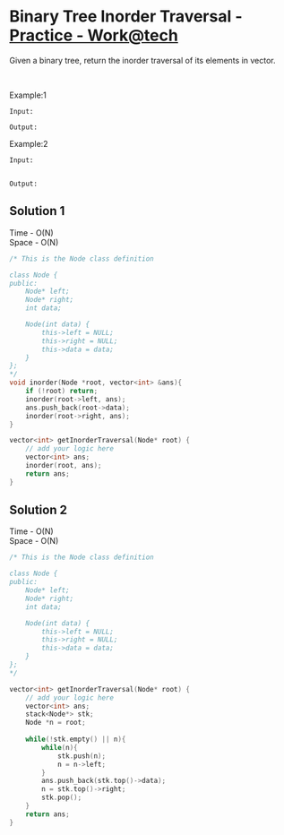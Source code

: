 # Binary Tree Inorder Traversal - [Practice - Work@tech](https://workat.tech/problem-solving/practice/binary-tree-inorder-traversal)


Given a binary tree, return the inorder traversal of its elements in vector.


<br>



Example:1
```
Input: 

Output: 

```
Example:2
```
Input: 


Output: 

```

## Solution 1  

Time - O(N)<br>
Space - O(N)

```cpp
/* This is the Node class definition

class Node {
public:
    Node* left;
    Node* right;
    int data;

    Node(int data) {
        this->left = NULL;
        this->right = NULL;
        this->data = data;
    }
};
*/
void inorder(Node *root, vector<int> &ans){
	if (!root) return;
	inorder(root->left, ans);
	ans.push_back(root->data);
	inorder(root->right, ans);	
}

vector<int> getInorderTraversal(Node* root) {
    // add your logic here
	vector<int> ans;
	inorder(root, ans);
	return ans;
}
```

## Solution 2 

Time - O(N)<br>
Space - O(N)

```cpp
/* This is the Node class definition

class Node {
public:
    Node* left;
    Node* right;
    int data;

    Node(int data) {
        this->left = NULL;
        this->right = NULL;
        this->data = data;
    }
};
*/

vector<int> getInorderTraversal(Node* root) {
    // add your logic here
	vector<int> ans;
	stack<Node*> stk;
	Node *n = root;
	
	while(!stk.empty() || n){
		while(n){
			stk.push(n);
			n = n->left;
		}
		ans.push_back(stk.top()->data);
		n = stk.top()->right;
		stk.pop();			
	}
	return ans;
}
```